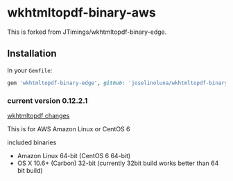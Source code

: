 # wkhtmltopdf-binary-aws
This is forked from JTimings/wkhtmltopdf-binary-edge.

## Installation
In your `Gemfile`:

```ruby
gem 'wkhtmltopdf-binary-edge', github: 'joselinoluna/wkhtmltopdf-binary-edge'
```

### current version 0.12.2.1
[wkhtmltopdf changes](https://github.com/wkhtmltopdf/wkhtmltopdf/releases/tag/0.12.2.1)

This is for AWS Amazon Linux or CentOS 6

included binaries

* Amazon Linux 64-bit (CentOS 6 64-bit)
* OS X 10.6+ (Carbon)	  32-bit (currently 32bit build works better
  than 64 bit build)
